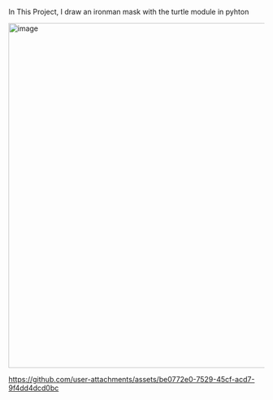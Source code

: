 In This Project, I draw an ironman mask with the turtle module in pyhton 


<img width="510" height="680" alt="image" src="https://github.com/user-attachments/assets/3396a568-222a-4002-a42d-67bb42bdc7bb" />

https://github.com/user-attachments/assets/be0772e0-7529-45cf-acd7-9f4dd4dcd0bc

